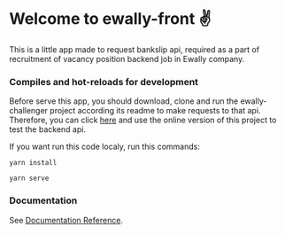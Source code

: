 # Welcome to ewally-front :v:
This is a little app made to request bankslip api, required as a part of recruitment of vacancy position backend job in Ewally company.

### Compiles and hot-reloads for development
Before serve this app, you should download, clone and run the ewally-challenger project according its readme to make requests to that api. Therefore, you can click [here](http://ewallychallenger.abnersouza.dev.br) and use the online version of this project to test the backend api.

If you want run this code localy, run this commands:

```
yarn install
```

```
yarn serve
```

### Documentation
See [Documentation Reference](https://vuejs.org/guide/quick-start.html).
